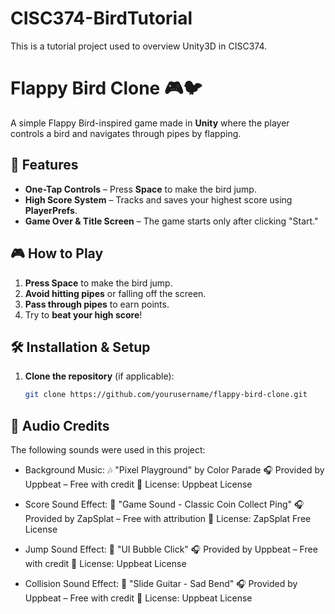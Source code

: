 # CISC374-BirdTutorial
This is a tutorial project used to overview Unity3D in CISC374.
# Flappy Bird Clone 🎮🐦  

A simple Flappy Bird-inspired game made in **Unity** where the player controls a bird and navigates through pipes by flapping.

## 📌 Features
- **One-Tap Controls** – Press **Space** to make the bird jump.
- **High Score System** – Tracks and saves your highest score using **PlayerPrefs**.
- **Game Over & Title Screen** – The game starts only after clicking "Start."

## 🎮 How to Play
1. **Press Space** to make the bird jump.
2. **Avoid hitting pipes** or falling off the screen.
3. **Pass through pipes** to earn points.
4. Try to **beat your high score**!

## 🛠️ Installation & Setup
1. **Clone the repository** (if applicable):
   ```bash
   git clone https://github.com/yourusername/flappy-bird-clone.git

## 🎵 Audio Credits
The following sounds were used in this project:
- Background Music:
🎶 "Pixel Playground" by Color Parade
🎧 Provided by Uppbeat – Free with credit
📜 License: Uppbeat License

- Score Sound Effect:
🔔 "Game Sound - Classic Coin Collect Ping"
🎧 Provided by ZapSplat – Free with attribution
📜 License: ZapSplat Free License

- Jump Sound Effect:
🎵 "UI Bubble Click"
🎧 Provided by Uppbeat – Free with credit
📜 License: Uppbeat License

- Collision Sound Effect:
🎸 "Slide Guitar - Sad Bend"
🎧 Provided by Uppbeat – Free with credit
📜 License: Uppbeat License

